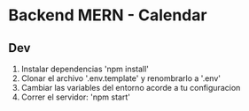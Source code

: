 # Backend MERN - Calendar

## Dev

1. Instalar dependencias 'npm install'
2. Clonar el archivo '.env.template' y renombrarlo a '.env'
3. Cambiar las variables del entorno acorde a tu configuracion
4. Correr el servidor: 'npm start'